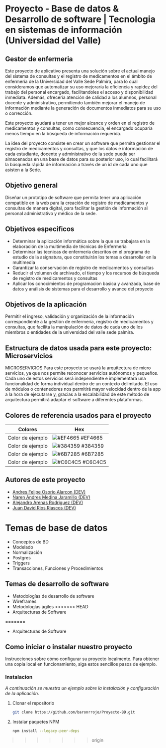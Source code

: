 # Proyecto - Base de datos & Desarrollo de software | Tecnologia en sistemas de información (Universidad del Valle)
## Gestor de enfermeria
Este proyecto de aplicativo presenta una solución sobre el actual manejo del sistema de consultas y el registro de medicamentos en el ámbito de enfermería de la Universidad del Valle Sede Palmira, para lo cual consideramos que automatizar su uso mejoraría la eficiencia y rapidez del trabajo del personal encargado, facilitandoles el acceso y disponibilidad inmediata. Además, ofrecería atención de calidad a los alumnos, personal docente y administrativo, permitiendo también mejorar el manejo de información mediante la generación de documentos inmediatos para su uso o corrección.

Este proyecto ayudará a tener un mejor alcance y orden en el registro de medicamentos y consultas, como consecuencia, el encargado ocuparía menos tiempo en la búsqueda de información requerida.

La idea del proyecto consiste en crear un software que permita gestionar el registro de medicamentos y consultas, y que los datos e información de cada estudiante, docente y administrativo de la sede pueda ser almacenados en una base de datos para su posterior uso, lo cual facilitará la búsqueda rápida de información a través de un id de cada uno que asisten a la Sede.

## Objetivo general

Diseñar un prototipo de software que permita tener una aplicación compatible en la web para la creación de registro de medicamentos y consultas de manera digital, para facilitar la gestión de información al personal administrativo y médico de la sede.

## Objetivos especificos

- Determinar la aplicación informática sobre la que se trabajara en la elaboración de la multimedia de técnicas de Enfermería
- Determinar las tecnicas de enfermeria descritos en el programa de estudio de la asignatura, que constituirán los temas a desarrollar en la multimedia
- Garantizar la conservación de registro de medicamentos y consultas
- Reducir el volumen de archivado, el tiempo y los recursos de búsqueda de registro de medicamentos y consultas
- Aplicar los conocimientos de programacion basica y avanzada, base de datos y análisis de sistemas para el desarrollo y avance del proyecto

## Objetivos de la aplicación
Permitir el ingreso, validación y organización de la información correspondiente a la gestión de enfermería, registro de medicamentos y consultas, que facilita la manipulación de datos de cada uno de los miembros o entidades de la universidad del valle sede palmira.

## Estructura de datos usada para este proyecto: Microservicios
MICROSERVICIOS
Para este proyecto se usará la arquitectura de micro  servicios, ya que nos permite reconocer servicios autónomos y pequeños. Cada uno de estos servicios será independiente e implementará una funcionalidad de forma individual dentro de un contexto delimitado. El uso de módulos o contenedores nos permitirá mayor velocidad dentro de la app a la hora de ejecutarse y, gracias a la escalabilidad de este método de arquitectura permitirá adaptar el software a diferentes plataformas.  

## Colores de referencia usados para el proyecto

| Colores             | Hex                                                                |
| ----------------- | ------------------------------------------------------------------ |
| Color de ejemplo | ![#EF4665](https://via.placeholder.com/10/EF4665?text=+) #EF4665 |
| Color de ejemplo | ![#384359](https://via.placeholder.com/10/384359?text=+) #384359 |
| Color de ejemplo | ![#6B7285](https://via.placeholder.com/10/6B7285?text=+) #6B7285 |
| Color de ejemplo | ![#C6C4C5](https://via.placeholder.com/10/C6C4C5?text=+) #C6C4C5 |


## Autores de este proyecto

- [Andres Felipe Osorio Alarcon (DEV)](https://www.github.com/andresalarconCO)
- [Naren Andres Medina Jaramillo (DEV)](https://www.github.com/baronrrojo)
- [Alejandro Arenas Rodriguez (DEV)](https://www.github.com/sneykrz)
- [Juan David Rios Riascos (DEV)](https://www.github.com/JuanDRK)

# Temas de base de datos
- Conceptos de BD
- Modelado
- Normalización
- Postgres
- Triggers
- Transacciones, Funciones y Procedimientos

## Temas de desarrollo de software
- Metodologías de desarrollo de software
- Wireframes
- Metodologías ágiles
<<<<<<< HEAD
- Arquitecturas de Software 


=======
- Arquitecturas de Software

## Como iniciar o instalar nuestro proyecto

Instrucciones sobre cómo configurar su proyecto localmente.
Para obtener una copia local en funcionamiento, siga estos sencillos pasos de ejemplo.

### Instalacion

_A continuación se muestra un ejemplo sobre la instalación y configuración de la aplicación._

1. Clonar el repositorio
   ```sh
   git clone https://github.com/baronrrojo/Proyecto-BD.git
   ```
2. Instalar paquetes NPM
   ```sh
   npm install --legacy-peer-deps
   ```
>>>>>>> origin
